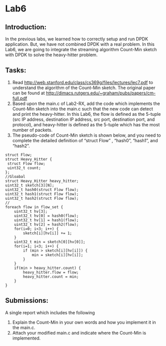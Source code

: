 # Lab6

## Introduction:
In the previous labs, we learned how to correctly setup and run DPDK application. But, we have not combined DPDK with a real problem. In this Lab6, we are going to integrate the streaming algorithm Count-Min sketch with DPDK to solve the heavy-hitter problem.

## Tasks:
1. Read http://web.stanford.edu/class/cs369g/files/lectures/lec7.pdf to understand the algorithm of the Count-Min sketch. The original paper can be found at http://dimacs.rutgers.edu/~graham/pubs/papers/cm-full.pdf
2. Based upon the main.c of Lab2-RX, add the code which implements the Count-Min sketch into the main.c such that the new code can detect and print the heavy-hitter. In this Lab6, the flow is defined as the 5-tuple (src IP address, destination IP address, src port, destination port, and protocol), and heavy-hitter is defined as the 5-tuple which has the most number of packets.
3. The pseudo-code of Count-Min sketch is shown below,  and you need to complete the detailed definition of “struct Flow” , “hash0”, “hash1”, and “hash2”.

```
struct Flow;
struct Heavy_Hitter {
 struct Flow flow;
 uint32_t count;
};
//Gloabal
struct Heavy_Hitter heavy_hitter;
uint32_t sketch[3][N];
uint32_t hash0(struct Flow flow);
uint32_t hash1(struct Flow flow);
uint32_t hash2(struct Flow flow);
//
foreach flow in flow_set {
	uint32_t hv[3];
	uint32_t hv[0] = hash0(flow);
	uint32_t hv[1] = hash1(flow);
	uint32_t hv[2] = hash2(flow);
	for(i=0; i<3; i++) {
		sketch[i][hv[i]] += 1;
	}
	uint32_t min = sketch[0][hv[0]];
	for(i=1; i<3; i++) {
		if (min > sketch[i][hv[i]]) {
			min = sketch[i][hv[i]];
		}
	}
	if(min > heavy_hitter.count) {
		heavy_hitter.flow = flow;
		heavy_hitter.count = min;
	}
}
```
## Submissions:
A single report which includes the following

1. Explain the Count-Min in your own words and how you implement it in the main.c.
2. Attach your modified main.c and indicate where the Count-Min is implemented.	

